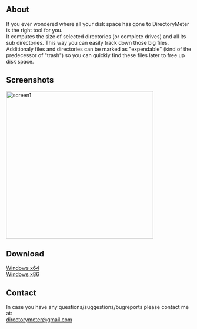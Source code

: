 ## About
If you ever wondered where all your disk space has gone to DirectoryMeter is the right tool for you.  
It computes the size of selected directories (or complete drives) and all its sub directories. This way you can easily track down those big files.  
Additionaly files and directories can be marked as "expendable" (kind of the predecessor of "trash") so you can quickly find these files later to free up disk space.

## Screenshots
<img src="https://i.imgur.com/FSeplEV.png" alt="screen1" width="400px" />

## Download
[Windows x64](https://goo.gl/FFFvkp)  
[Windows x86](https://goo.gl/kcrPUA)

## Contact
In case you have any questions/suggestions/bugreports please contact me at:  
[directorymeter@gmail.com](mailto://directorymeter@gmail.com)

